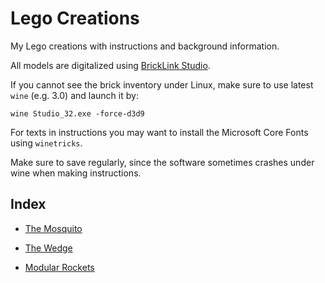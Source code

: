 # Lego Creations

My Lego creations with instructions and background information.

All models are digitalized using [BrickLink Studio](https://studio.bricklink.com/v2/build/studio.page).

If you cannot see the brick inventory under Linux, make sure to use latest `wine` (e.g. 3.0) and launch it by:

```
wine Studio_32.exe -force-d3d9
```

For texts in instructions you may want to install the Microsoft Core Fonts using `winetricks`.

Make sure to save regularly, since the software sometimes crashes under wine when making instructions.

## Index

* [The Mosquito](spaceships/the-mosquito/)
* [The Wedge](spaceships/the-wedge/)

* [Modular Rockets](60th-anniversary/modular-rockets/)
